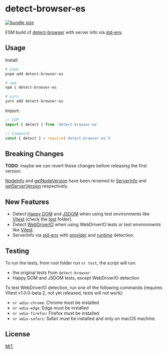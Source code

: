 
# detect-browser-es

[![bundle size](https://flat.badgen.net/bundlephobia/minzip/detect-browser-es)](https://bundlephobia.com/package/detect-browser-es)

ESM build of [detect-browser](https://www.npmjs.com/package/detect-browser) with server info via [std-env](https://github.com/unjs/std-env).

## Usage

Install:

```sh
# pnpm
pnpm add detect-browser-es

# npm
npm i detect-browser-es

# yarn
yarn add detect-browser-es
```

Import:

```js
// ESM
import { detect } from 'detect-browser-es'

// CommonJS
const { detect } = require('detect-browser-es')
```

## Breaking Changes

**TODO**: maybe we can revert these changes before releasing the first version.

[NodeInfo](https://github.com/DamonOehlman/detect-browser/blob/master/src/index.ts#L30) and [getNodeVersion](https://github.com/DamonOehlman/detect-browser/blob/master/src/index.ts#L306C17-L306C31) have been renamed to [ServerInfo](https://github.com/userquin/detect-browser-es/blob/main/src/index.ts#L47) and [getServerVersion](https://github.com/userquin/detect-browser-es/blob/main/src/index.ts#L366) respectively.

## New Features

- Detect [Happy DOM](https://github.com/capricorn86/happy-dom) and [JSDOM](https://github.com/jsdom/jsdom) when using test environments like [Vitest](https://github.com/vitest-dev/vitest) (check the [test](https://github.com/userquin/detect-browser-es/tree/main/test) folder).
- Detect [WebDriverIO](https://github.com/webdriverio/webdriverio) when using WebDriverIO tests or test environments like [Vitest](https://github.com/vitest-dev/vitest).
- ServerInfo via [std-env](https://github.com/unjs/std-env) with [provider](https://github.com/unjs/std-env#provider-detection) and [runtime](https://github.com/unjs/std-env#runtime-detection) detection.

## Testing

To run the tests, from root folder run `nr test`, the script will run:
- the original tests from `detect-browser`
- Happy DOM and JSDOM tests, except WebDriverIO detection

To test WebDriverIO detection, run one of the following commands (requires Vitest v1.0.0-beta.2, not yet released, tests will not work):
- `nr wdio-chrome`: Chrome must be installed
- `nr wdio-edge`: Edge must be installed
- `nr wdio-firefox`: Firefox must be installed
- `nr wdio-safari`: Safari must be installed and only on macOS machine.

## License

[MIT](./LICENSE)
